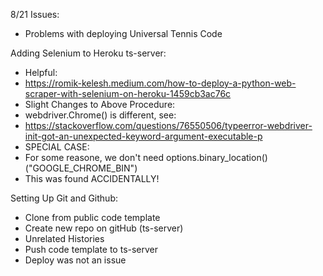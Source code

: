 8/21 Issues:
- Problems with deploying Universal Tennis Code

Adding Selenium to Heroku ts-server:
- Helpful:
- https://romik-kelesh.medium.com/how-to-deploy-a-python-web-scraper-with-selenium-on-heroku-1459cb3ac76c
- Slight Changes to Above Procedure:
- webdriver.Chrome() is different, see:
- https://stackoverflow.com/questions/76550506/typeerror-webdriver-init-got-an-unexpected-keyword-argument-executable-p
- SPECIAL CASE:
- For some reasone, we don't need options.binary_location() ("GOOGLE_CHROME_BIN")
- This was found ACCIDENTALLY!

Setting Up Git and Github:
- Clone from public code template
- Create new repo on gitHub (ts-server)
- Unrelated Histories
- Push code template to ts-server
- Deploy was not an issue

